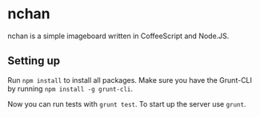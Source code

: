 # nchan
nchan is a simple imageboard written in CoffeeScript and Node.JS.

## Setting up
Run `npm install` to install all packages. Make sure you have the Grunt-CLI by running `npm install -g grunt-cli`.

Now you can run tests with `grunt test`. To start up the server use `grunt`.